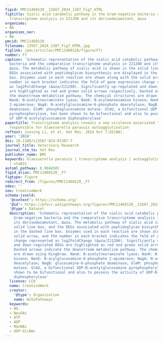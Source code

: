 ```yaml
---
figid: PMC11460128__13567_2024_1387_Fig7_HTML
figtitle: Sialic acid catabolic pathway in the Gram-negative bacteria and the comparative
  transcriptome analysis in ZJ1208 and its derivedwzamutant, Δwza
organisms:
- NA
organisms_ner:
- NA
pmcid: PMC11460128
filename: 13567_2024_1387_Fig7_HTML.jpg
figlink: /pmc/articles/PMC11460128/figure/F7/
number: F7
caption: 'Schematic representation of the sialic acid catabolic pathway in the Gram-negative
  bacteria and the comparative transcriptome analysis in ZJ1208 and its derivedwzamutant,
  Δwza. The metabolic pathway of sialic acid is shown in the solid line box, and the
  DEGs associated with peptidoglycan biosynthesis are displayed in the dashed line
  box. Enzymes used in each reaction are shown along with the solid arrow, and the
  number in each bracket indicates the fold of gene expression change represented
  as log2FoldChange (Δwza/ZJ1208). Significantly up-regulated and down-regulated DEGs
  are highlighted as red and green solid arrows respectively. Dashed arrows indicate
  the downstream metabolism pathway. The chemical structures are drawn using KingDraw.
  NanA: N-acetylneuraminate lyase; NanK: N-acylmannosamine kinase; NanE: N-acylglucosamine-6-phosphate
  2-epimerase; NagA: N-acetylglucosamine-6-phosphate deacetylase; NagB: glucosamine-6-phosphate
  deaminase; GlmM: phosphoglucosamine mutase. GlmU, a bifunctional UDP-N-acetylglucosamine
  pyrophosphorylase, has been shown to be bifunctional and also to possess the activity
  of UDP-N-acetylglucosamine diphosphorylase'
papertitle: Transcriptome analysis reveals a new virulence-associated trimeric autotransporter
  responsible for Glaesserella parasuis autoagglutination
reftext: Junxing Li, et al. Vet Res. 2024 Oct 7;55(NA).
year: '2024'
doi: 10.1186/s13567-024-01387-7
journal_title: Veterinary Research
journal_nlm_ta: Vet Res
publisher_name: BMC
keywords: Glaesserella parasuis | transcriptome analysis | autoagglutination | Wza
  | vtaA31
automl_pathway: 0.9044501
figid_alias: PMC11460128__F7
figtype: Figure
redirect_from: /figures/PMC11460128__F7
ndex: ''
seo: CreativeWork
schema-jsonld:
  '@context': https://schema.org/
  '@id': https://pfocr.wikipathways.org/figures/PMC11460128__13567_2024_1387_Fig7_HTML.html
  '@type': Dataset
  description: 'Schematic representation of the sialic acid catabolic pathway in the
    Gram-negative bacteria and the comparative transcriptome analysis in ZJ1208 and
    its derivedwzamutant, Δwza. The metabolic pathway of sialic acid is shown in the
    solid line box, and the DEGs associated with peptidoglycan biosynthesis are displayed
    in the dashed line box. Enzymes used in each reaction are shown along with the
    solid arrow, and the number in each bracket indicates the fold of gene expression
    change represented as log2FoldChange (Δwza/ZJ1208). Significantly up-regulated
    and down-regulated DEGs are highlighted as red and green solid arrows respectively.
    Dashed arrows indicate the downstream metabolism pathway. The chemical structures
    are drawn using KingDraw. NanA: N-acetylneuraminate lyase; NanK: N-acylmannosamine
    kinase; NanE: N-acylglucosamine-6-phosphate 2-epimerase; NagA: N-acetylglucosamine-6-phosphate
    deacetylase; NagB: glucosamine-6-phosphate deaminase; GlmM: phosphoglucosamine
    mutase. GlmU, a bifunctional UDP-N-acetylglucosamine pyrophosphorylase, has been
    shown to be bifunctional and also to possess the activity of UDP-N-acetylglucosamine
    diphosphorylase'
  license: CC0
  name: CreativeWork
  creator:
    '@type': Organization
    name: WikiPathways
  keywords:
  - HO-
  - Neu5Ac
  - ATP
  - ADP
  - ManNAc
  - UDP-GlcNAc
---
```

